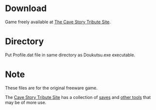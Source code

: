 # Download
Game freely available at [The Cave Story Tribute Site](http://www.cavestory.org/download/cave-story.php).

# Directory
Put Profile.dat file in same directory as Doukutsu.exe executable.

# Note
These files are for the original freeware game.

The [Cave Story Tribute Site](http://www.cavestory.org) has a collection of
[saves](http://www.cavestory.org/download/saves.php)
and [other tools](http://www.cavestory.org/download/miscellaneous-tools.php)
that may be of more use.
